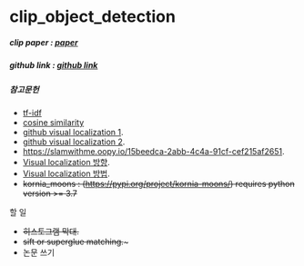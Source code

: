 # clip_object_detection


##### clip paper : [paper](https://arxiv.org/abs/2103.00020)
##### github link : [github link](https://github.com/openai/CLIP)
##### 참고문헌
- [tf-idf](https://wikidocs.net/31698)
- [cosine similarity](https://wikidocs.net/24603)
- [github visual localization 1](https://github.com/siyandong/awesome-visual-localization#pose-regression).
- [github visual localization 2](https://github.com/youkely/awesome-visual-localization).
- https://slamwithme.oopy.io/15beedca-2abb-4c4a-91cf-cef215af2651.
- [Visual localization 방향](https://www.cv-learn.com/20210405-visloc-my-thoughts/).
- [Visual localization 방법](https://www.cv-learn.com/20210405-naver-labs-visloc/).       
- ~~kornia_moons : (https://pypi.org/project/kornia-moons/) requires python version >= 3.7~~     



할 일    
  - ~~히스토그램 막대.~~    
  - ~~sift or superglue matching.~~~
  - 논문 쓰기

    
